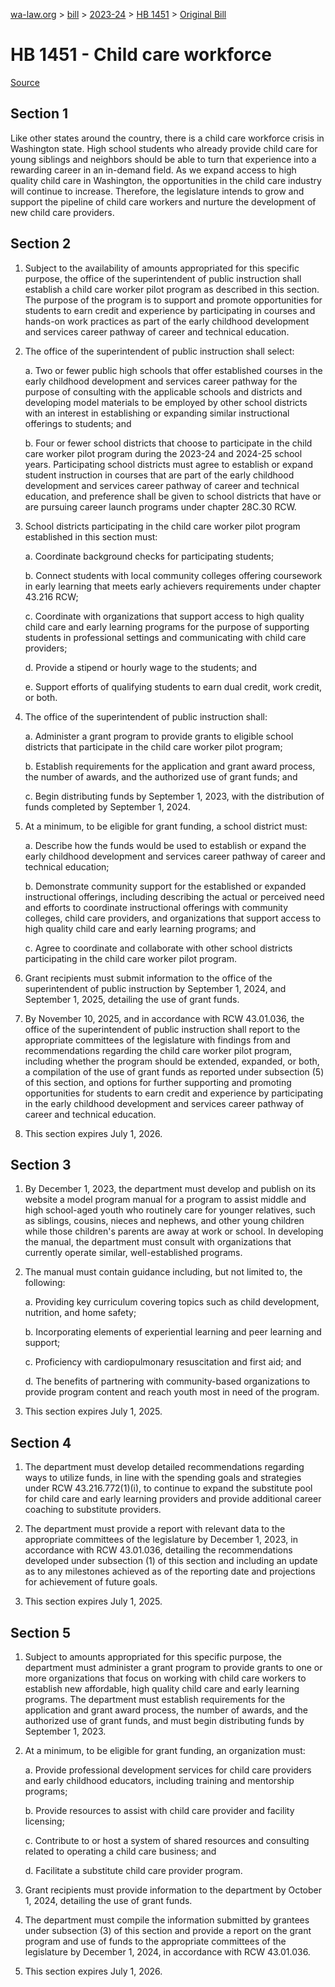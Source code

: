 [wa-law.org](/) > [bill](/bill/) > [2023-24](/bill/2023-24/) > [HB 1451](/bill/2023-24/hb/1451/) > [Original Bill](/bill/2023-24/hb/1451/1/)

# HB 1451 - Child care workforce

[Source](http://lawfilesext.leg.wa.gov/biennium/2023-24/Pdf/Bills/House%20Bills/1451.pdf)

## Section 1
Like other states around the country, there is a child care workforce crisis in Washington state. High school students who already provide child care for young siblings and neighbors should be able to turn that experience into a rewarding career in an in-demand field. As we expand access to high quality child care in Washington, the opportunities in the child care industry will continue to increase. Therefore, the legislature intends to grow and support the pipeline of child care workers and nurture the development of new child care providers.

## Section 2
1. Subject to the availability of amounts appropriated for this specific purpose, the office of the superintendent of public instruction shall establish a child care worker pilot program as described in this section. The purpose of the program is to support and promote opportunities for students to earn credit and experience by participating in courses and hands-on work practices as part of the early childhood development and services career pathway of career and technical education.

2. The office of the superintendent of public instruction shall select:

    a. Two or fewer public high schools that offer established courses in the early childhood development and services career pathway for the purpose of consulting with the applicable schools and districts and developing model materials to be employed by other school districts with an interest in establishing or expanding similar instructional offerings to students; and

    b. Four or fewer school districts that choose to participate in the child care worker pilot program during the 2023-24 and 2024-25 school years. Participating school districts must agree to establish or expand student instruction in courses that are part of the early childhood development and services career pathway of career and technical education, and preference shall be given to school districts that have or are pursuing career launch programs under chapter 28C.30 RCW.

3. School districts participating in the child care worker pilot program established in this section must:

    a. Coordinate background checks for participating students;

    b. Connect students with local community colleges offering coursework in early learning that meets early achievers requirements under chapter 43.216 RCW;

    c. Coordinate with organizations that support access to high quality child care and early learning programs for the purpose of supporting students in professional settings and communicating with child care providers;

    d. Provide a stipend or hourly wage to the students; and

    e. Support efforts of qualifying students to earn dual credit, work credit, or both.

4. The office of the superintendent of public instruction shall:

    a. Administer a grant program to provide grants to eligible school districts that participate in the child care worker pilot program;

    b. Establish requirements for the application and grant award process, the number of awards, and the authorized use of grant funds; and

    c. Begin distributing funds by September 1, 2023, with the distribution of funds completed by September 1, 2024.

5. At a minimum, to be eligible for grant funding, a school district must:

    a. Describe how the funds would be used to establish or expand the early childhood development and services career pathway of career and technical education;

    b. Demonstrate community support for the established or expanded instructional offerings, including describing the actual or perceived need and efforts to coordinate instructional offerings with community colleges, child care providers, and organizations that support access to high quality child care and early learning programs; and

    c. Agree to coordinate and collaborate with other school districts participating in the child care worker pilot program.

6. Grant recipients must submit information to the office of the superintendent of public instruction by September 1, 2024, and September 1, 2025, detailing the use of grant funds.

7. By November 10, 2025, and in accordance with RCW 43.01.036, the office of the superintendent of public instruction shall report to the appropriate committees of the legislature with findings from and recommendations regarding the child care worker pilot program, including whether the program should be extended, expanded, or both, a compilation of the use of grant funds as reported under subsection (5) of this section, and options for further supporting and promoting opportunities for students to earn credit and experience by participating in the early childhood development and services career pathway of career and technical education.

8. This section expires July 1, 2026.

## Section 3
1. By December 1, 2023, the department must develop and publish on its website a model program manual for a program to assist middle and high school-aged youth who routinely care for younger relatives, such as siblings, cousins, nieces and nephews, and other young children while those children's parents are away at work or school. In developing the manual, the department must consult with organizations that currently operate similar, well-established programs.

2. The manual must contain guidance including, but not limited to, the following:

    a. Providing key curriculum covering topics such as child development, nutrition, and home safety;

    b. Incorporating elements of experiential learning and peer learning and support;

    c. Proficiency with cardiopulmonary resuscitation and first aid; and

    d. The benefits of partnering with community-based organizations to provide program content and reach youth most in need of the program.

3. This section expires July 1, 2025.

## Section 4
1. The department must develop detailed recommendations regarding ways to utilize funds, in line with the spending goals and strategies under RCW 43.216.772(1)(i), to continue to expand the substitute pool for child care and early learning providers and provide additional career coaching to substitute providers.

2. The department must provide a report with relevant data to the appropriate committees of the legislature by December 1, 2023, in accordance with RCW 43.01.036, detailing the recommendations developed under subsection (1) of this section and including an update as to any milestones achieved as of the reporting date and projections for achievement of future goals.

3. This section expires July 1, 2025.

## Section 5
1. Subject to amounts appropriated for this specific purpose, the department must administer a grant program to provide grants to one or more organizations that focus on working with child care workers to establish new affordable, high quality child care and early learning programs. The department must establish requirements for the application and grant award process, the number of awards, and the authorized use of grant funds, and must begin distributing funds by September 1, 2023.

2. At a minimum, to be eligible for grant funding, an organization must:

    a. Provide professional development services for child care providers and early childhood educators, including training and mentorship programs;

    b. Provide resources to assist with child care provider and facility licensing;

    c. Contribute to or host a system of shared resources and consulting related to operating a child care business; and

    d. Facilitate a substitute child care provider program.

3. Grant recipients must provide information to the department by October 1, 2024, detailing the use of grant funds.

4. The department must compile the information submitted by grantees under subsection (3) of this section and provide a report on the grant program and use of funds to the appropriate committees of the legislature by December 1, 2024, in accordance with RCW 43.01.036.

5. This section expires July 1, 2026.
